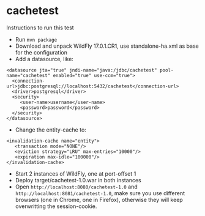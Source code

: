 # cachetest

Instructions to run this test
 - Run `mvn package`
 - Download and unpack WildFly 17.0.1.CR1, use standalone-ha.xml as base for the configuration
 - Add a datasource, like:
 ```
<datasource jta="true" jndi-name="java:/jdbc/cachetest" pool-name="cachetest" enabled="true" use-ccm="true">
   <connection-url>jdbc:postgresql://localhost:5432/cachetest</connection-url>
   <driver>postgresql</driver>
   <security>
      <user-name>username</user-name>
      <password>password</password>
   </security>
</datasource>
```
 - Change the entity-cache to:
```
<invalidation-cache name="entity">
   <transaction mode="NONE"/>
   <eviction strategy="LRU" max-entries="10000"/>
   <expiration max-idle="100000"/>
</invalidation-cache>
```
 - Start 2 instances of WildFly, one at port-offset 1
 - Deploy target/cachetest-1.0.war in both instances
 - Open `http://localhost:8080/cachetest-1.0` and `http://localhost:8081/cachetest-1.0`, make sure you use different browsers (one in Chrome, one in Firefox), otherwise they will keep overwritting the session-cookie.
